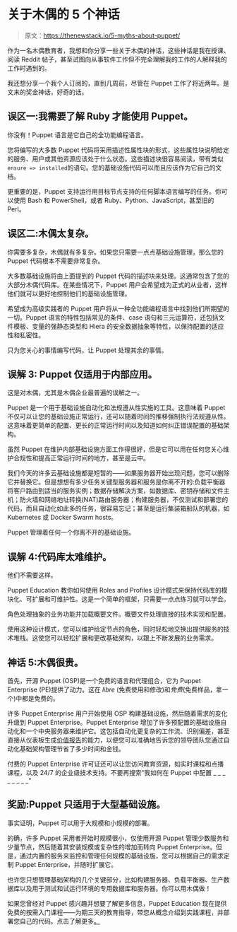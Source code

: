 # 关于木偶的 5 个神话

> 原文：<https://thenewstack.io/5-myths-about-puppet/>

作为一名木偶教育者，我想和你分享一些关于木偶的神话，这些神话是我在授课、阅读 Reddit 帖子，甚至试图向从事软件工作但不完全理解我的工作的人解释我的工作时遇到的。

我还想分享一个我个人订阅的，直到几周前，尽管在 Puppet 工作了将近两年。是文末的奖金神话，好奇的话。

## **误区一:我需要了解 Ruby 才能使用 Puppet。**

你没有！Puppet 语言是它自己的全功能编程语言。

您将编写的大多数 Puppet 代码将采用描述性属性块的形式，这些属性块说明给定的服务、用户或其他资源应该处于什么状态。这些描述块很容易阅读，带有类似`ensure => installed`的语句。您的基础设施代码可以而且应该作为它自己的文档。

更重要的是，Puppet 支持运行用目标节点支持的任何脚本语言编写的任务。你可以使用 Bash 和 PowerShell，或者 Ruby、Python、JavaScript，甚至旧的 Perl。

## **误区二:木偶太复杂。**

你需要多复杂，木偶就有多复杂。如果您只需要一点点基础设施管理，那么您的 Puppet 代码根本不需要非常复杂。

大多数基础设施将由上面提到的 Puppet 代码的描述块来处理。这通常包含了您的大部分木偶代码库。在某些情况下，Puppet 用户会希望成为正式的从业者，这样他们就可以更好地控制他们的基础设施管理。

希望成为高级实践者的 Puppet 用户将从一种全功能编程语言中找到他们所期望的一切。Puppet 语言的特性包括常见的条件、case 语句和三元运算符，还包括文件模板、变量的强静态类型和 Hiera 的安全数据抽象等特性，以保持配置的适应性和私密性。

只为您关心的事情编写代码，让 Puppet 处理其余的事情。

## **误解 3: Puppet 仅适用于内部应用。**

这是对木偶，尤其是木偶企业最普遍的误解之一。

Puppet 是一个用于基础设施自动化和法规遵从性实施的工具。这意味着 Puppet 不仅可以让您的基础设施正常运行，还可以随着时间的推移强制执行法规遵从性。这意味着更简单的配置、更长的正常运行时间以及知道如何纠正错误配置的基础架构。

虽然 Puppet 在维护内部基础设施方面工作得很好，但是它可以用在任何您关心维护合规性和提高正常运行时间的地方，甚至是云中。

我们今天的许多云基础设施都是短暂的——如果服务器开始出现问题，您可以删除它并替换它。但是想想有多少任务关键型服务器和服务是你离不开的:负载平衡器将客户路由到适当的服务实例；数据存储解决方案，如数据库、密钥存储和文件主机；防火墙和网络地址转换(NAT)路由服务器；构建服务器，不仅测试和部署您的代码，而且自动化如此多的任务，很容易忘记；甚至是运行集装箱船队的机器，如 Kubernetes 或 Docker Swarm hosts。

Puppet 管理着任何一个你离不开的基础设施。

## 误解 4:代码库太难维护。

他们不需要这样。

Puppet Education 教你如何使用 Roles and Profiles 设计模式来保持代码库的模块化、可扩展和可维护性。这是一个简单的框架，只需要一点点练习就可以学会。

角色处理抽象的业务功能并加载概要文件。概要文件处理直接的技术实现和配置。

使用这种设计模式，您可以维护给定节点的角色，同时轻松地交换出提供服务的技术堆栈。这使您可以轻松扩展和更改基础架构，以跟上不断发展的业务需求。

## **神话 5:木偶很贵。**

首先，开源 Puppet (OSP)是一个免费的语言和代理组合，它为 Puppet Enterprise (PE)提供了动力。这在 *libre* (免费使用和修改)和*免费*(免费样品，拿一个)中都是免费的。

许多 Puppet Enterprise 用户开始使用 OSP 构建基础设施，然后随着需求的变化升级到 Puppet Enterprise。Puppet Enterprise 增加了许多预配置的基础设施自动化和一个中央服务器来维护它。这包括自动化更复杂的工作流、识别偏差，甚至直接从仪表板生成[价值报告](https://www.puppet.com/docs/pe/2021.2/value-dashboard.html)的能力，以便您可以准确地告诉您的领导团队您通过自动化基础架构管理节省了多少时间和金钱。

付费的 Puppet Enterprise 许可证还可以让您访问教育资源，如实时课程和点播课程，以及 24/7 的企业级技术支持。不要再搜索“我如何在 Puppet 中配置 _ _ _ _ _ _ _ _”

## **奖励:Puppet 只适用于大型基础设施。**

事实证明，Puppet 可以用于大规模和小规模的部署。

的确，许多 Puppet 采用者开始时规模很小，仅使用开源 Puppet 管理少数服务和少量节点，然后随着其安装规模或复杂性的增加而转向 Puppet Enterprise。但是，通过内置的服务来监控和管理任何规模的基础设施，您可以根据自己的需求定制 Puppet Enterprise，并随时扩展它。

也许您只想管理基础架构的几个关键部分，比如构建服务器、负载平衡器、生产数据库以及用于测试和试运行环境的专用数据库和服务器。你可以用木偶做！

如果您曾经对 Puppet 感兴趣并想要了解更多信息，Puppet Education 现在提供免费的按需入门课程——为期三天的教育指导，带您从概念介绍到实践课程，并部署您自己的代码。点击了解更多[。](https://ter.li/0z9rv8)

<svg xmlns:xlink="http://www.w3.org/1999/xlink" viewBox="0 0 68 31" version="1.1"><title>Group</title> <desc>Created with Sketch.</desc></svg>
